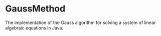 # GaussMethod

The implementation of the Gauss algorithm for solving a system of linear algebraic equations in Java.
